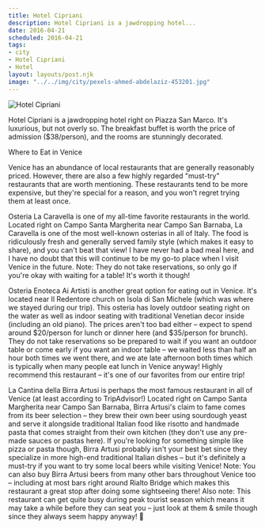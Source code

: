 ```yaml
---
title: Hotel Cipriani
description: Hotel Cipriani is a jawdropping hotel...
date: 2016-04-21
scheduled: 2016-04-21
tags:
- city
- Hotel Cipriani
- Hotel
layout: layouts/post.njk
image: "../../img/city/pexels-ahmed-abdelaziz-453201.jpg"
---
```


![Hotel Cipriani](../../img/city/pexels-ahmed-abdelaziz-453201.jpg)

Hotel Cipriani is a jawdropping hotel right on Piazza San Marco. It's luxurious, but not overly so. The breakfast buffet is worth the price of admission ($38/person), and the rooms are stunningly decorated.

Where to Eat in Venice

Venice has an abundance of local restaurants that are generally reasonably priced. However, there are also a few highly regarded "must-try" restaurants that are worth mentioning. These restaurants tend to be more expensive, but they're special for a reason, and you won't regret trying them at least once.

Osteria La Caravella is one of my all-time favorite restaurants in the world. Located right on Campo Santa Margherita near Campo San Barnaba, La Caravella is one of the most well-known osterias in all of Italy. The food is ridiculously fresh and generally served family style (which makes it easy to share), and you can't beat that view! I have never had a bad meal here, and I have no doubt that this will continue to be my go-to place when I visit Venice in the future. Note: They do not take reservations, so only go if you're okay with waiting for a table! It's worth it though!

Osteria Enoteca Ai Artisti is another great option for eating out in Venice. It's located near Il Redentore church on Isola di San Michele (which was where we stayed during our trip). This osteria has lovely outdoor seating right on the water as well as indoor seating with traditional Venetian decor inside (including an old piano). The prices aren't too bad either – expect to spend around $20/person for lunch or dinner here (and $35/person for brunch). They do not take reservations so be prepared to wait if you want an outdoor table or come early if you want an indoor table – we waited less than half an hour both times we went there, and we ate late afternoon both times which is typically when many people eat lunch in Venice anyway! Highly recommend this restaurant – it's one of our favorites from our entire trip!

La Cantina della Birra Artusi is perhaps the most famous restaurant in all of Venice (at least according to TripAdvisor!) Located right on Campo Santa Margherita near Campo San Barnaba, Birra Artusi's claim to fame comes from its beer selection – they brew their own beer using sourdough yeast and serve it alongside traditional Italian food like risotto and handmade pasta that comes straight from their own kitchen (they don't use any pre-made sauces or pastas here). If you're looking for something simple like pizza or pasta though, Birra Artusi probably isn't your best bet since they specialize in more high-end traditional Italian dishes – but it's definitely a must-try if you want to try some local beers while visiting Venice! Note: You can also buy Birra Artusi beers from many other bars throughout Venice too – including at most bars right around Rialto Bridge which makes this restaurant a great stop after doing some sightseeing there! Also note: This restaurant can get quite busy during peak tourist season which means it may take a while before they can seat you – just look at them & smile though since they always seem happy anyway! 🙂















